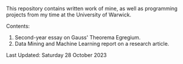 This repository contains written work of mine, as well as programming projects from my time at the University of Warwick.

Contents:
1. Second-year essay on Gauss' Theorema Egregium.
2. Data Mining and Machine Learning report on a research article.

Last Updated: Saturday 28 October 2023
